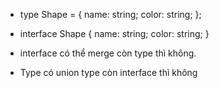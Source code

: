 - type Shape = {
  name: string;
  color: string;
};

- interface Shape {
   name: string;
  color: string;
}

- interface có thể merge còn type thì không.
- Type có union type còn interface thì không
